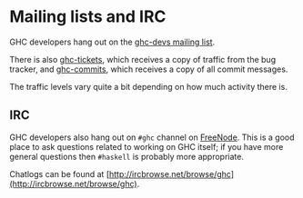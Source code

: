 # Mailing lists and IRC


GHC developers hang out on the [ghc-devs mailing list](http://www.haskell.org/mailman/listinfo/ghc-devs).


There is also [ghc-tickets](http://www.haskell.org/mailman/listinfo/ghc-tickets), which receives a copy of traffic from the bug tracker, and [ghc-commits](http://www.haskell.org/mailman/listinfo/ghc-commits), which receives a copy of all commit messages.


The traffic levels vary quite a bit depending on how much activity there is.

## IRC


GHC developers also hang out on `#ghc` channel on [FreeNode](http://freenode.net/). This is a good place to ask questions related to working on GHC itself; if you have more general questions then `#haskell` is probably more appropriate.


Chatlogs can be found at [http://ircbrowse.net/browse/ghc](http://ircbrowse.net/browse/ghc).
